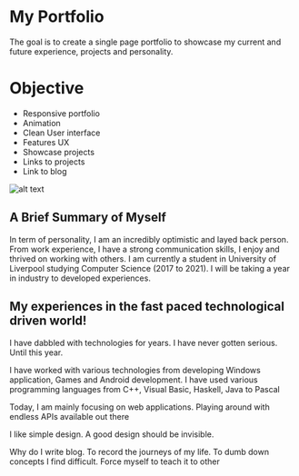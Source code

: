 # My Portfolio

The goal is to create a single page portfolio to showcase my current and future experience, projects and personality.

# Objective

* Responsive portfolio
* Animation
* Clean User interface
* Features UX
* Showcase projects
* Links to projects
* Link to blog

![alt text](../assets/portfolio-screenshot.png)


<h2>A Brief Summary of Myself</h2>
<p> In term of personality, I am an incredibly optimistic and layed back person.
  From work experience, I have a strong communication skills, I enjoy and thrived on working with others. I am currently
  a student in University of Liverpool studying Computer Science (2017 to 2021). I will be taking a year in industry to developed experiences.
</p>

<h2>My experiences in the fast paced technological driven world!</h2>
<p>I have dabbled with technologies for years. I have never gotten serious. Until this year.</p>
<p>I have worked with various technologies from developing Windows application, Games and Android development. I have
used various programming languages from C++, Visual Basic, Haskell, Java to Pascal</p>
<p>Today, I am mainly focusing on web applications. Playing around with endless APIs available out there</p>
I like simple design. A good design should be invisible.

Why do I write blog. To record the journeys of my life.
To dumb down concepts I find difficult. Force myself to teach it to other
